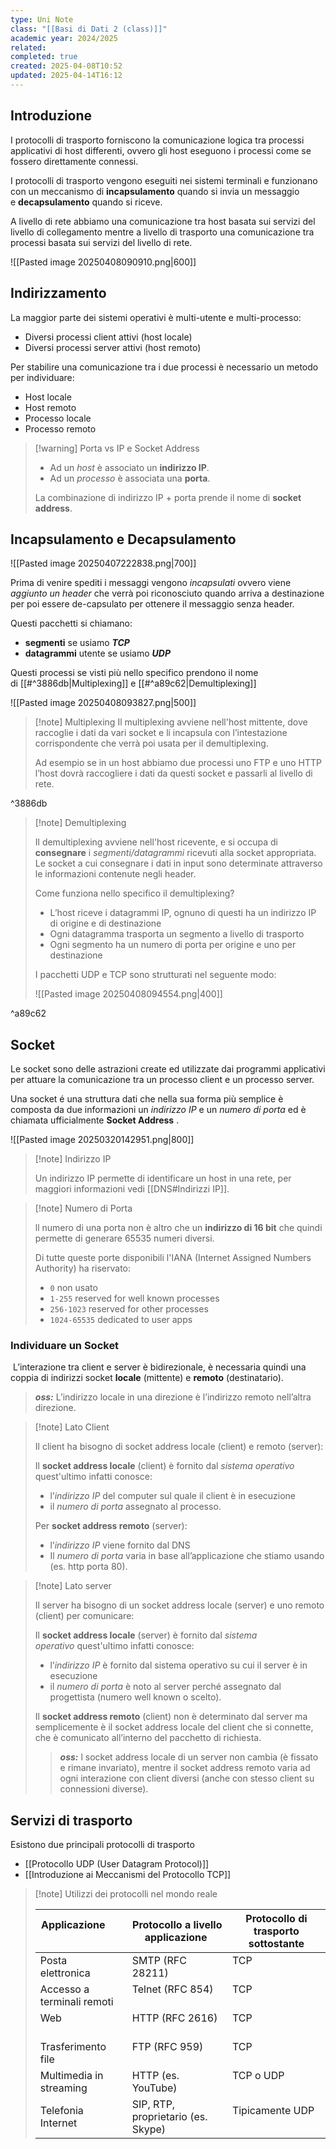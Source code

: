 ```yaml
---
type: Uni Note
class: "[[Basi di Dati 2 (class)]]"
academic year: 2024/2025
related: 
completed: true
created: 2025-04-08T10:52
updated: 2025-04-14T16:12
---
```

## Introduzione

I protocolli di trasporto forniscono la comunicazione logica tra processi applicativi di host differenti, ovvero gli host eseguono i processi come se fossero direttamente connessi. 

I protocolli di trasporto vengono eseguiti nei sistemi terminali e funzionano con un meccanismo di **incapsulamento** quando si invia un messaggio e **decapsulamento** quando si riceve.

A livello di rete abbiamo una comunicazione tra host basata sui servizi del livello di collegamento mentre a livello di trasporto una comunicazione tra processi basata sui servizi del livello di rete.

![[Pasted image 20250408090910.png|600]]

## Indirizzamento

La maggior parte dei sistemi operativi è multi-utente e multi-processo:
- Diversi processi client attivi (host locale)
- Diversi processi server attivi (host remoto)

Per stabilire una comunicazione tra i due processi è necessario un metodo per individuare:
- Host locale
- Host remoto
- Processo locale
- Processo remoto

>[!warning] Porta vs IP e Socket Address
>
>- Ad un *host* è associato un **indirizzo IP**.
>- Ad un *processo* è associata una **porta**.
>  
>La combinazione di indirizzo IP + porta prende il nome di **socket address**.

## Incapsulamento e Decapsulamento

![[Pasted image 20250407222838.png|700]]

Prima di venire spediti i messaggi vengono *incapsulati* ovvero viene *aggiunto un header* che verrà poi riconosciuto quando arriva a destinazione per poi essere de-capsulato per ottenere il messaggio senza header.

Questi pacchetti si chiamano:
- **segmenti** se usiamo ***TCP***
- **datagrammi** utente se usiamo ***UDP***

Questi processi se visti più nello specifico prendono il nome di [[#^3886db|Multiplexing]] e [[#^a89c62|Demultiplexing]]

![[Pasted image 20250408093827.png|500]]

>[!note] Multiplexing
>Il multiplexing avviene nell'host mittente, dove raccoglie i dati da vari socket e li incapsula con l’intestazione corrispondente che verrà poi usata per il demultiplexing.
>
>Ad esempio se in un host abbiamo due processi uno FTP e uno HTTP l’host dovrà raccogliere i dati da questi socket e passarli al livello di rete.

^3886db

>[!note] Demultiplexing
>
>Il demultiplexing avviene nell'host ricevente, e si occupa di **consegnare** i *segmenti/datagrammi* ricevuti alla socket appropriata. Le socket a cui consegnare i dati in input sono determinate attraverso le informazioni contenute negli header.
>
>Come funziona nello specifico il demultiplexing?
>
>- L’host riceve i datagrammi IP, ognuno di questi ha un indirizzo IP di origine e di destinazione
>- Ogni datagramma trasporta un segmento a livello di trasporto
>- Ogni segmento ha un numero di porta per origine e uno per destinazione
>  
>I pacchetti UDP e TCP sono strutturati nel seguente modo:
>
>![[Pasted image 20250408094554.png|400]]

^a89c62
## Socket

Le socket sono delle astrazioni create ed utilizzate dai programmi applicativi per attuare la comunicazione tra un processo client e un processo server.

Una socket é una struttura dati che nella sua forma più semplice è composta da due informazioni un *indirizzo IP* e un *numero di porta* ed è chiamata ufficialmente **Socket Address** .

![[Pasted image 20250320142951.png|800]]

>[!note] Indirizzo IP
>
>Un indirizzo IP permette di identificare un host in una rete, per maggiori informazioni vedi [[DNS#Indirizzi IP]].

>[!note] Numero di Porta
>
>ll numero di una porta non è altro che un **indirizzo di 16 bit** che quindi permette di generare 65535 numeri diversi.
>
>Di tutte queste porte disponibili l'IANA (Internet Assigned Numbers Authority) ha riservato:
>- `0` non usato
>- `1-255` reserved for well known processes
>- `256-1023` reserved for other processes
>- `1024-65535` dedicated to user apps

### Individuare un Socket

 L’interazione tra client e server è bidirezionale, è necessaria quindi una coppia di indirizzi socket **locale** (mittente) e **remoto** (destinatario).

>***oss:*** L’indirizzo locale in una direzione è l’indirizzo remoto nell’altra direzione.

>[!note] Lato Client
>
>Il client ha bisogno di socket address locale (client) e remoto (server):
>
>Il **socket address locale** (client) è fornito dal *sistema operativo* quest'ultimo infatti conosce:
>- l’*indirizzo IP* del computer sul quale il client è in esecuzione 
>- il *numero di porta* assegnato al processo.
>
>Per **socket address remoto** (server):
>- l’*indirizzo IP* viene fornito dal DNS
> - Il *numero di porta* varia in base all’applicazione che stiamo usando (es. http porta 80).

>[!note] Lato server
>
>Il server ha bisogno di un socket address locale (server) e uno remoto (client) per comunicare:
>
>Il **socket address locale** (server) è fornito dal _sistema operativo_ quest'ultimo infatti conosce:
>- l’_indirizzo IP_ è fornito dal sistema operativo su cui il server è in esecuzione
>- il _numero di porta_ è noto al server perché assegnato dal progettista (numero well known o scelto).
>  
>Il **socket address remoto** (client) non è determinato dal server ma semplicemente è il socket address locale del client che si connette, che è comunicato all’interno del pacchetto di richiesta.
>
>>***oss:*** l socket address locale di un server non cambia (è fissato e rimane invariato), mentre il socket address remoto varia ad ogni interazione con client diversi (anche con stesso client su connessioni diverse).

## Servizi di trasporto

Esistono due principali protocolli di trasporto
- [[Protocollo UDP (User Datagram Protocol)]]
- [[Introduzione ai Meccanismi del Protocollo TCP]]

>[!note] Utilizzi dei protocolli nel mondo reale
>
>| Applicazione               | Protocollo a livello applicazione  | Protocollo di trasporto sottostante |
>| -------------------------- | ---------------------------------- | ----------------------------------- |
>| Posta elettronica          | SMTP (RFC 28211)                   | TCP                                 |
>| Accesso a terminali remoti | Telnet (RFC 854)                   | TCP                                 |
>| Web                        | HTTP (RFC 2616)                    | TCP                                 |
>| Trasferimento file         | FTP (RFC 959)                      | TCP                                 |
>| Multimedia in streaming    | HTTP (es. YouTube)                 | TCP o UDP                           |
>| Telefonia Internet         | SIP, RTP, proprietario (es. Skype) | Tipicamente UDP                     |
